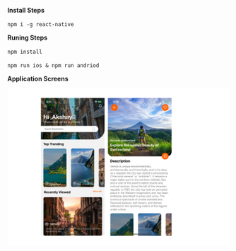 **Install Steps**

`npm i -g react-native`

**Runing Steps**

`npm install`

`npm run ios & npm run andriod`

**Application Screens**

![](./images/app.png)
